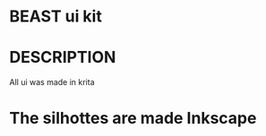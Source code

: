 BEAST ui kit
===========
# DESCRIPTION 

All ui was made in krita

The silhottes are made Inkscape
=================================
